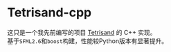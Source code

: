 # Tetrisand-cpp
这只是一个我先前编写的项目 [Tetrisand](https://github.com/echoInVoid/Tetrisand) 的 C++ 实现。  
基于`SFML2.6`和`boost`构建，性能较Python版本有显著提升。